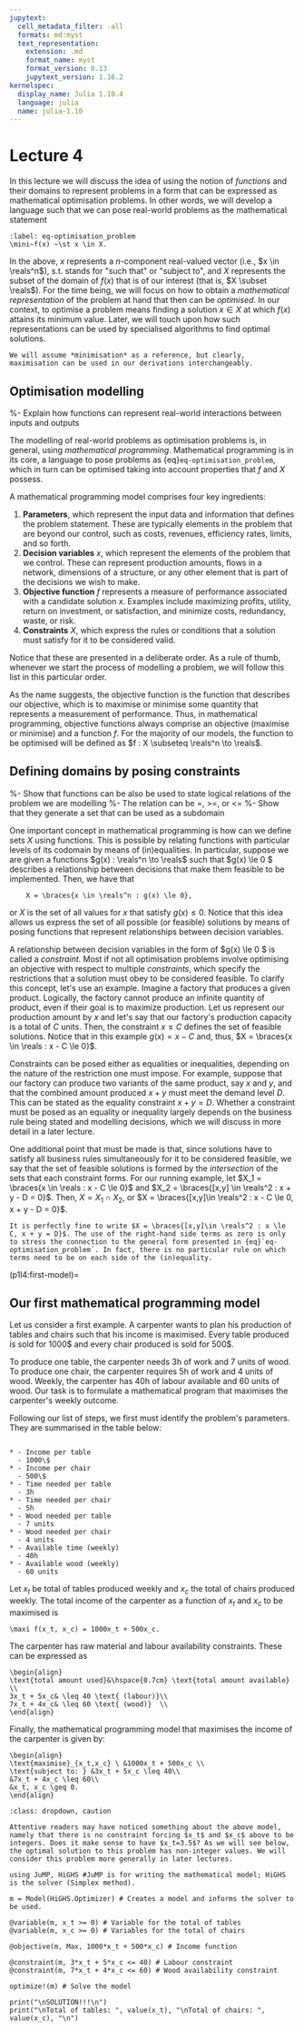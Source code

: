 ```yaml
---
jupytext:
  cell_metadata_filter: -all
  formats: md:myst
  text_representation:
    extension: .md
    format_name: myst
    format_version: 0.13
    jupytext_version: 1.16.2
kernelspec:
  display_name: Julia 1.10.4
  language: julia
  name: julia-1.10
---
```


# Lecture 4

In this lecture we will discuss the idea of using the notion of *functions* and their domains to represent problems in a form that can be expressed as mathematical optimisation problems. In other words, we will develop a language such that we can pose real-world problems as the mathematical statement

```{math}
:label: eq-optimisation_problem
\mini~f(x) ~\st x \in X.
```

In the above, $x$ represents a $n$-component real-valued vector (i.e., $x \in \reals^n$), $\mathop{\text{s.t.}}$ stands for "such that" or "subject to", and $X$ represents the subset of the domain of $f(x)$ that is of our interest (that is, $X \subset \reals$). For the time being, we will focus on how to obtain a *mathematical representation* of the problem at hand that then can be *optimised*. In our context, to optimise a problem means finding a solution $x \in X$ at which $f(x)$ attains its minimum value. Later, we will touch upon how such representations can be used by specialised algorithms to find optimal solutions.

```{note}
We will assume *minimisation* as a reference, but clearly, maximisation can be used in our derivations interchangeably.
```

## Optimisation modelling

%- Explain how functions can represent real-world interactions between inputs and outputs

The modelling of real-world problems as optimisation problems is, in general, using *mathematical programming*. Mathematical programming is in its core, a language to pose problems as {eq}`eq-optimisation_problem`, which in turn can be optimised taking into account properties that $f$ and $X$ possess.

A mathematical programming model comprises four key ingredients:

1. **Parameters**, which represent the input data and information that defines the problem statement. These are typically elements in the problem that are beyond our control, such as costs, revenues, efficiency rates, limits, and so forth.  
2. **Decision variables** $x$, which represent the elements of the problem that we control. These can represent production amounts, flows in a network, dimensions of a structure, or any other element that is part of the decisions we wish to make.
3. **Objective function** $f$ represents a measure of performance associated with a candidate solution $x$. Examples include maximizing profits, utility, return on investment, or satisfaction, and minimize costs, redundancy, waste, or risk.
4. **Constraints** $X$, which express the rules or conditions that a solution must satisfy for it to be considered valid.

Notice that these are presented in a deliberate order. As a rule of thumb, whenever we start the process of modelling a problem, we will follow this list in this particular order.

As the name suggests, the objective function is the function that describes our objective, which is to maximise or minimise some quantity that represents a measurement of performance. Thus, in mathematical programming, objective functions always comprise an objective (maximise or minimise) and a function $f$. For the majority of our models, the function to be optimised will be defined as $f : X \subseteq \reals^n \to \reals$.

## Defining domains by posing constraints

%- Show that functions can be also be used to state logical relations of the problem we are modelling
%- The relation can be =, >=, or <=
%- Show that they generate a set that can be used as a subdomain

One important concept in mathematical programming is how can we define sets $X$ using functions. This is possible by relating functions with particular levels of its codomain by means of (in)equalities. In particular, suppose we are given a functions $g(x) : \reals^n \to \reals$ such that $g(x) \le 0 $ describes a relationship between decisions that make them feasible to be implemented.  Then, we have that

```{math}
    X = \braces{x \in \reals^n : g(x) \le 0},
```

or $X$ is the set of all values for $x$ that satisfy $g(x) \le 0$. Notice that this idea allows us express the set of all possible (or feasible) solutions by means of posing functions that represent relationships between decision variables.

A relationship between decision variables in the form of $g(x) \le 0 $ is called a *constraint*. Most if not all optimisation problems involve optimising an objective with respect to multiple *constraints*, which specify the restrictions that a solution must obey to be considered feasible. To clarify this concept, let's use an example. Imagine a factory that produces a given product. Logically, the factory cannot produce an infinite quantity of product, even if their goal is to maximize production. Let us represent our production amount by $x$ and let's say that our factory's production capacity is a total of $C$ units. Then, the constraint $x \le C$ defines the set of feasible solutions. Notice that in this example $g(x) = x - C$ and, thus, $X = \braces{x \in \reals : x - C \le 0}$.

Constraints can be posed either as equalities or inequalities, depending on the nature of the restriction one must impose. For example, suppose that our factory can produce two variants of the same product, say $x$ and $y$, and that the combined amount produced $x + y$ must meet the demand level $D$. This can be stated as the equality constraint $x + y = D$. Whether a constraint must be posed as an equality or inequality largely depends on the business rule being stated and modelling decisions, which we will discuss in more detail in a later lecture.

One additional point that must be made is that, since solutions have to satisfy all business rules simultaneously for it to be considered feasible, we say that the set of feasible solutions is formed by the *intersection* of the sets that each constraint forms. For our running example, let $X_1 = \braces{x \in \reals : x - C \le 0}$ and $X_2 = \braces{[x,y] \in \reals^2 : x + y - D = 0}$. Then, $X = X_1 \cap X_2$, or $X = \braces{[x,y]\in \reals^2 : x - C \le 0, x + y - D = 0}$.

```{note}
It is perfectly fine to write $X = \braces{[x,y]\in \reals^2 : x \le C, x + y = D}$. The use of the right-hand side terms as zero is only to stress the connection to the general form presented in {eq}`eq-optimisation_problem`. In fact, there is no particular rule on which terms need to be on each side of the (in)equality. 

```

(p1l4:first-model)=
## Our first mathematical programming model

Let us consider a first example. A carpenter wants to plan his production of tables and chairs such that his income is maximised. Every table produced is sold for 1000\$ and every chair produced is sold for 500\$.

To produce one table, the carpenter needs 3h of work and 7 units of wood. To produce one chair, the carpenter requires 5h of work and 4 units of wood. Weekly, the carpenter has 40h of labour available and 60 units of wood. Our task is to formulate a mathematical program that maximises the carpenter's weekly outcome.

Following our list of steps, we first must identify the problem's parameters. They are summarised in the table below:

```{list-table} Problem parameters

* - Income per table
  - 1000\$
* - Income per chair
  - 500\$
* - Time needed per table
  - 3h
* - Time needed per chair
  - 5h
* - Wood needed per table
  - 7 units
* - Wood needed per chair
  - 4 units
* - Available time (weekly)
  - 40h
* - Available wood (weekly)
  - 60 units
```

Let $x_t$ be total of tables produced weekly and $x_c$ the total of chairs produced weekly. The total income of the carpenter as a function of $x_t$ and $x_c$ to be maximised is

```{math}
\maxi f(x_t, x_c) = 1000x_t + 500x_c.
```

The carpenter has raw material and labour availability constraints. These can be expressed as

```{math}
\begin{align}
\text{total amount used}&\hspace{0.7cm} \text{total amount available} \\
3x_t + 5x_c& \leq 40 \text{ (labour)}\\
7x_t + 4x_c& \leq 60 \text{ (wood)}  \\
\end{align}
```

Finally, the mathematical programming model that maximises the income of the carpenter is given by:

```{math}
\begin{align}
\text{maximise}_{x_t,x_c} \ &1000x_t + 500x_c \\
\text{subject to: } &3x_t + 5x_c \leq 40\\
&7x_t + 4x_c \leq 60\\
&x_t, x_c \geq 0.
\end{align}
```

```{admonition} Is this model correct?
:class: dropdown, caution

Attentive readers may have noticed something about the above model, namely that there is no constraint forcing $x_t$ and $x_c$ above to be integers. Does it make sense to have $x_t=3.5$? As we will see below, the optimal solution to this problem has non-integer values. We will consider this problem more generally in later lectures.
```

```{code-cell}
using JuMP, HiGHS #JuMP is for writing the mathematical model; HiGHS is the solver (Simplex method). 

m = Model(HiGHS.Optimizer) # Creates a model and informs the solver to be used.

@variable(m, x_t >= 0) # Variable for the total of tables
@variable(m, x_c >= 0) # Variables for the total of chairs

@objective(m, Max, 1000*x_t + 500*x_c) # Income function

@constraint(m, 3*x_t + 5*x_c <= 40) # Labour constraint
@constraint(m, 7*x_t + 4*x_c <= 60) # Wood availability constraint

optimize!(m) # Solve the model

print("\nSOLUTION!!!\n")
print("\nTotal of tables: ", value(x_t), "\nTotal of chairs: ", value(x_c), "\n")
```
